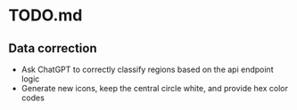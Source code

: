 # TODO.md

## Data correction

- Ask ChatGPT to correctly classify regions based on the api endpoint logic
- Generate new icons, keep the central circle white, and provide hex color codes